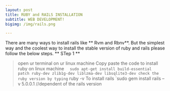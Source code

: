 ```yaml
---
layout: post
title: RUBY and RAILS INSTALLATION
subtitle: WEB DEVELOPMENT!
bigimg: /img/rails.png

---
```

There are many ways to install rails like ** Rvm and Rbnv**. But the simplest way and the coolest way to install the stable version of ruby and rails please follow the below steps.
** STep 1 **
> open ur terminal on ur linux machine
> Copy paste the code to install ruby on linux machine
`	sudo apt-get install build-essential patch ruby-dev zlib1g-dev liblzma-dev libsqlite3-dev
> check the ruby version by typing
` ruby -v
> To install rails 
 `sudo gem install rails –v 5.0.0.1 //dependent of the rails version
